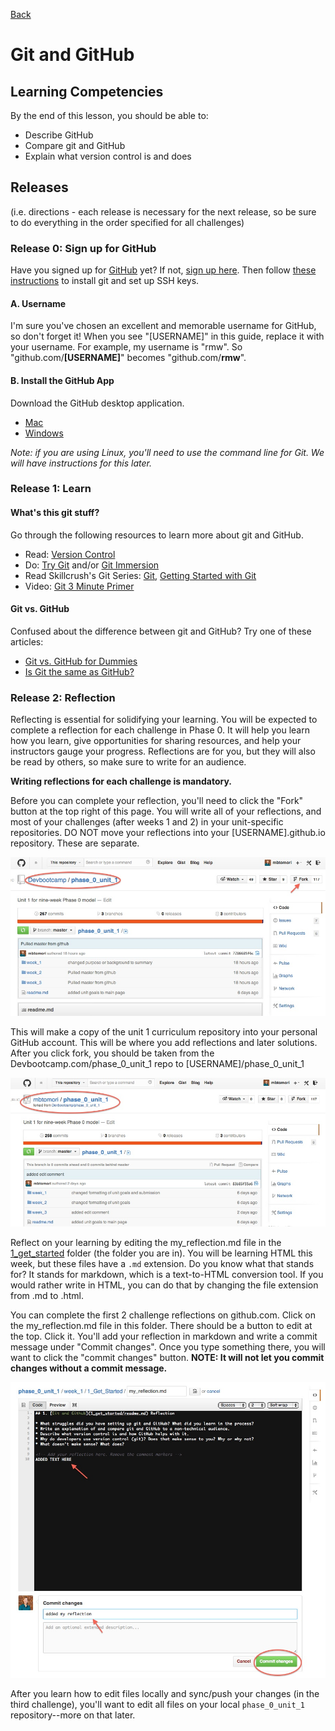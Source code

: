 [Back](README.md)

# Git and GitHub 

## Learning Competencies
By the end of this lesson, you should be able to:

- Describe GitHub
- Compare git and GitHub
- Explain what version control is and does


## Releases 
(i.e. directions - each release is necessary for the next release, so be sure to do everything in the order specified for all challenges)

### Release 0: Sign up for GitHub

Have you signed up for [GitHub](http://www.github.com) yet? If not, [sign up here](http://www.github.com). Then follow [these instructions](https://help.github.com/articles/set-up-git) to install git and set up SSH keys. 

#### A. Username

I'm sure you've chosen an excellent and memorable username for GitHub, so don't forget it! When you see "[USERNAME]" in this guide, replace it with your username. For example, my username is "rmw".  So "github.com/**[USERNAME]**" becomes "github.com/**rmw**".


#### B. Install the GitHub App

Download the GitHub desktop application.

- [Mac](http://mac.github.com/)
- [Windows](http://windows.github.com/)

*Note: if you are using Linux, you'll need to use the command line for Git. We will have instructions for this later.*

### Release 1: Learn

#### What's this git stuff?

Go through the following resources to learn more about git and GitHub.

- Read: [Version Control](http://skillcrush.com/2013/02/11/version-control/)
- Do: [Try Git](https://try.github.io/) and/or [Git Immersion](http://gitimmersion.com/)
- Read Skillcrush's Git Series: [Git](http://skillcrush.com/2013/02/18/git/), [Getting Started with Git](http://skillcrush.com/2013/02/20/get-started-working-with-git/)
- Video: [Git 3 Minute Primer](http://www.youtube.com/watch?v=_Jmkvv_nKTE)

#### Git vs. GitHub

Confused about the difference between git and GitHub? Try one of these articles:

- [Git vs. GitHub for Dummies](http://stephaniehoh.github.io/blog/2013/10/07/git-vs-github-for-dummies/)
- [Is Git the same as GitHub?](http://www.jahya.net/blog/?2013-05-git-vs-github)

### Release 2: Reflection
Reflecting is essential for solidifying your learning. You will be expected to complete a reflection for each challenge in Phase 0. It will help you learn how you learn, give opportunities for sharing resources, and help your instructors gauge your progress. Reflections are for you, but they will also be read by others, so make sure to write for an audience. 

**Writing reflections for each challenge is mandatory.**

Before you can complete your reflection, you'll need to click the "Fork" button at the top right of this page. You will write all of your reflections, and most of your challenges (after weeks 1 and 2) in your unit-specific repositories. DO NOT move your reflections into your [USERNAME].github.io repository. These are separate. 

![Repo to Fork](../imgs/repo-to-fork.jpg)

This will make a copy of the unit 1 curriculum repository into your personal GitHub account. This will be where you add reflections and later solutions. After you click fork, you should be taken from the Devbootcamp.com/phase_0_unit_1 repo to [USERNAME]/phase_0_unit_1


![Forked Repo](../imgs/forked-repo.jpg)

Reflect on your learning by editing the my_reflection.md file in the [1_get_started](./) folder (the folder you are in). You will be learning HTML this week, but these files have a `.md` extension. Do you know what that stands for? It stands for markdown, which is a text-to-HTML conversion tool.  If you would rather write in HTML, you can do that by changing the file extension from .md to .html. 

You can complete the first 2 challenge reflections on github.com. Click on the my_reflection.md file in this folder. There should be a button to edit at the top. Click it. You'll add your reflection in markdown and write a commit message under "Commit changes". Once you type something there, you will want to click the "commit changes" button. **NOTE: It will not let you commit changes without a commit message.**

![Editing Reflection](../imgs/adding-reflection.jpg)

After you learn how to edit files locally and sync/push your changes (in the third challenge), you'll want to edit all files on your local `phase_0_unit_1` repository--more on that later. 


